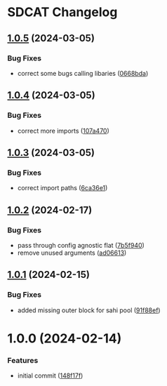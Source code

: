 # SDCAT Changelog

## [1.0.5](https://github.com/mbari-org/sdcat/compare/v1.0.4...v1.0.5) (2024-03-05)


### Bug Fixes

* correct some bugs calling libaries ([0668bda](https://github.com/mbari-org/sdcat/commit/0668bda21986e6a291f89e0c4a67305d223047ad))

## [1.0.4](https://github.com/mbari-org/sdcat/compare/v1.0.3...v1.0.4) (2024-03-05)


### Bug Fixes

* correct more imports ([107a470](https://github.com/mbari-org/sdcat/commit/107a470a12abaac020a1bcb7e9749581e882eea8))

## [1.0.3](https://github.com/mbari-org/sdcat/compare/v1.0.2...v1.0.3) (2024-03-05)


### Bug Fixes

* correct import paths ([6ca36e1](https://github.com/mbari-org/sdcat/commit/6ca36e13a321cf8a4460a2598cf8f1e6cf73c2c3))

## [1.0.2](https://github.com/mbari-org/sdcat/compare/v1.0.1...v1.0.2) (2024-02-17)


### Bug Fixes

* pass through config agnostic flat ([7b5f940](https://github.com/mbari-org/sdcat/commit/7b5f940bae4a10591f0c7c14b87f2a60b14d69c2))
* remove unused arguments ([ad06613](https://github.com/mbari-org/sdcat/commit/ad066138a233b0bcb79fda18c50b54da658fe545))

## [1.0.1](https://github.com/mbari-org/sdcat/compare/v1.0.0...v1.0.1) (2024-02-15)


### Bug Fixes

* added missing outer block for sahi pool ([91f88ef](https://github.com/mbari-org/sdcat/commit/91f88efdffde043c365b4b8871c4d6eae0e64f25))

# 1.0.0 (2024-02-14)


### Features

* initial commit ([148f17f](https://github.com/mbari-org/sdcat/commit/148f17f4a1e5af2a03380de964ff1140052d53b8))
